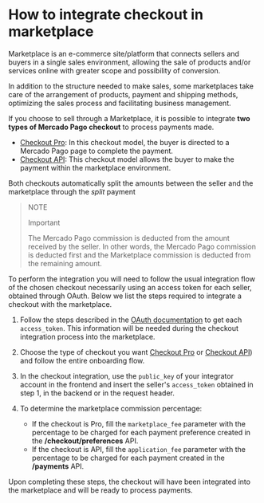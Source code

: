 # How to integrate checkout in marketplace

Marketplace is an e-commerce site/platform that connects sellers and buyers in a single sales environment, allowing the sale of products and/or services online with greater scope and possibility of conversion.

In addition to the structure needed to make sales, some marketplaces take care of the arrangement of products, payment and shipping methods, optimizing the sales process and facilitating business management.

If you choose to sell through a Marketplace, it is possible to integrate **two types of Mercado Pago checkout** to process payments made.

* [Checkout Pro](https://www.mercadopago[FAKER][URL][DOMAIN]/developers/en/guides/online-payments/checkout-pro/introduction): In this checkout model, the buyer is directed to a Mercado Pago page to complete the payment.
* [Checkout API](https://www.mercadopago[FAKER][URL][DOMAIN]/developers/en/guides/online-payments/checkout-api/introduction): This checkout model allows the buyer to make the payment within the marketplace environment.

Both checkouts automatically split the amounts between the seller and the marketplace through the _split_ payment

> NOTE
>
> Important
>
> The Mercado Pago commission is deducted from the amount received by the seller. In other words, the Mercado Pago commission is deducted first and the Marketplace commission is deducted from the remaining amount.

To perform the integration you will need to follow the usual integration flow of the chosen checkout necessarily using an access token for each seller, obtained through OAuth. Below we list the steps required to integrate a checkout with the marketplace.

1. Follow the steps described in the [OAuth documentation](https://www.mercadopago[FAKER][URL][DOMAIN]/developers/en/guides/security/oauth/introduction) to get each `access_token`. This information will be needed during the checkout integration process into the marketplace.
2. Choose the type of checkout you want [Checkout Pro](https://www.mercadopago[FAKER][URL][DOMAIN]/developers/en/guides/online-payments/checkout-pro/introduction) or [Checkout API](https://www.mercadopago[FAKER][URL][DOMAIN]/developers/en/guides/online-payments/checkout-api/introduction)) and follow the entire onboarding flow.
3. In the checkout integration, use the `public_key` of your integrator account in the frontend and insert the seller's `access_token` obtained in step 1, in the backend or in the request header.
4. To determine the marketplace commission percentage:

    - If the checkout is Pro, fill the `marketplace_fee` parameter with the percentage to be charged for each payment preference created in the **/checkout/preferences** API.
    - If the checkout is API, fill the `application_fee` parameter with the percentage to be charged for each payment created in the **/payments** API.

Upon completing these steps, the checkout will have been integrated into the marketplace and will be ready to process payments.
